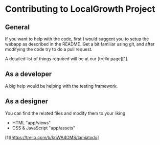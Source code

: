 # Contributing to LocalGrowth Project


## General 

 If you want to help with the code, first I would suggent you to setup the webapp as described in the README.
 Get a bit familiar using git, and after modifying the code try to do a pull request.


 A detailed list of things required will be at our [trello page][1].

## As a developer 
  
  A big help would be helping with the testing framework.


## As a designer
 
 You can find the related files and modify them to your liking

 *  HTML "app/views"
 *  CSS & JavaScript "app/assets"
  



[1][https://trello.com/b/knWA4OMS/lamiatodo]
